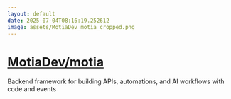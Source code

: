 ```yaml
---
layout: default
date: 2025-07-04T08:16:19.252612
image: assets/MotiaDev_motia_cropped.png
---
```


# [MotiaDev/motia](https://github.com/MotiaDev/motia)

Backend framework for building APIs, automations, and AI workflows with code and events

